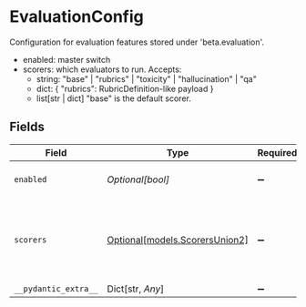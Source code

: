 # EvaluationConfig

Configuration for evaluation features stored under 'beta.evaluation'.

- enabled: master switch
- scorers: which evaluators to run. Accepts:
    - string: "base" | "rubrics" | "toxicity" | "hallucination" | "qa"
    - dict: { "rubrics": RubricDefinition-like payload }
    - list[str | dict]
  "base" is the default scorer.


## Fields

| Field                                                                                                                                              | Type                                                                                                                                               | Required                                                                                                                                           | Description                                                                                                                                        |
| -------------------------------------------------------------------------------------------------------------------------------------------------- | -------------------------------------------------------------------------------------------------------------------------------------------------- | -------------------------------------------------------------------------------------------------------------------------------------------------- | -------------------------------------------------------------------------------------------------------------------------------------------------- |
| `enabled`                                                                                                                                          | *Optional[bool]*                                                                                                                                   | :heavy_minus_sign:                                                                                                                                 | Enable evaluation features (base or rubrics).                                                                                                      |
| `scorers`                                                                                                                                          | [Optional[models.ScorersUnion2]](../models/scorersunion2.md)                                                                                       | :heavy_minus_sign:                                                                                                                                 | Evaluation scorers to run: 'base', 'rubrics', 'toxicity', 'hallucination', 'qa', 'agent_tool_selection', 'regex', 'max_length', or a list of them. |
| `__pydantic_extra__`                                                                                                                               | Dict[str, *Any*]                                                                                                                                   | :heavy_minus_sign:                                                                                                                                 | N/A                                                                                                                                                |